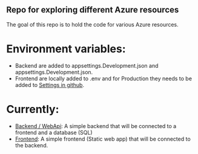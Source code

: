 ## Repo for exploring different Azure resources
The goal of this repo is to hold the code for various Azure resources.

# Environment variables:
- Backend are added to appsettings.Development.json and appsettings.Development.json.
- Frontend are locally added to .env and for Production they needs to be added to [Settings in github](https://github.com/eriktoger/learn_azure/settings/environments).

# Currently:
- [Backend / WebApi](etogerbackend.azurewebsites.net): A simple backend that will be connected to a frontend and a database (SQL)
- [Frontend](https://witty-wave-01133fe0f.5.azurestaticapps.net/): A simple frontend (Static web app) that will be connected to the backend.